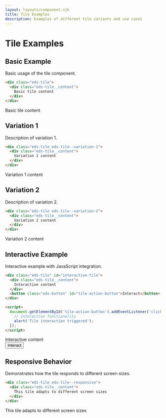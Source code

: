 ```yaml
---
layout: layouts/component.njk
title: Tile Examples
description: Examples of different tile variants and use cases
---
```


# Tile Examples

## Basic Example

Basic usage of the tile component.

```html
<div class="eds-tile">
  <div class="eds-tile__content">
    Basic tile content
  </div>
</div>
```

<div class="example-preview">
  <div class="eds-tile">
    <div class="eds-tile__content">
      Basic tile content
    </div>
  </div>
</div>

## Variation 1

Description of variation 1.

```html
<div class="eds-tile eds-tile--variation-1">
  <div class="eds-tile__content">
    Variation 1 content
  </div>
</div>
```

<div class="example-preview">
  <div class="eds-tile eds-tile--variation-1">
    <div class="eds-tile__content">
      Variation 1 content
    </div>
  </div>
</div>

## Variation 2

Description of variation 2.

```html
<div class="eds-tile eds-tile--variation-2">
  <div class="eds-tile__content">
    Variation 2 content
  </div>
</div>
```

<div class="example-preview">
  <div class="eds-tile eds-tile--variation-2">
    <div class="eds-tile__content">
      Variation 2 content
    </div>
  </div>
</div>

## Interactive Example

Interactive example with JavaScript integration.

```html
<div class="eds-tile" id="interactive-tile">
  <div class="eds-tile__content">
    Interactive content
  </div>
  <button class="eds-button" id="tile-action-button">Interact</button>
</div>

<script>
  document.getElementById('tile-action-button').addEventListener('click', function() {
    // Interactive functionality
    alert('Tile interaction triggered');
  });
</script>
```

<div class="example-preview">
  <div class="eds-tile" id="interactive-tile">
    <div class="eds-tile__content">
      Interactive content
    </div>
    <button class="eds-button" id="tile-action-button">Interact</button>
  </div>
</div>

## Responsive Behavior

Demonstrates how the tile responds to different screen sizes.

```html
<div class="eds-tile eds-tile--responsive">
  <div class="eds-tile__content">
    This tile adapts to different screen sizes
  </div>
</div>
```

<div class="example-preview">
  <div class="eds-tile eds-tile--responsive">
    <div class="eds-tile__content">
      This tile adapts to different screen sizes
    </div>
  </div>
</div>
